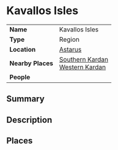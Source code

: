 # Kavallos Isles

|||
| --- | --- |
| **Name** | Kavallos Isles | place.4
| **Type** | Region |
| **Location** | [Astarus](../../celestial-objects/astarus.md) |
| **Nearby Places** | [Southern Kardan](southern-kardan.md)<br>[Western Kardan](western-kardan.md) |
| **People** | |

## Summary

## Description

## Places
